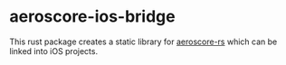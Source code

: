 # aeroscore-ios-bridge
This rust package creates a static library for [aeroscore-rs](https://github.com/Turbo87/aeroscore-rs) which can be linked into iOS projects. 
